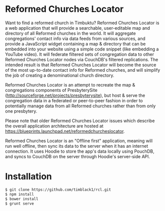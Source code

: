 # Reformed Churches Locator

Want to find a reformed church in Timbuktu?  Reformed Churches Locator is a web application that will provide a searchable, user-editable map and directory of all Reformed churches in the world. It will aggregate congregations' contact info via data feeds from various sources, and provide a JavaScript widget containing a map & directory that can be embedded into your website using a simple code snippet (like embedding a YouTube video). It will federate filtered sets of congregation data to other Reformed Churches Locator nodes via CouchDB's filtered replications.  The intended result is that Reformed Churches Locator will become the source of the most up-to-date contact info for Reformed churches, and will simplify the job of creating a denominational church directory.

Reformed Churches Locator is an attempt to recreate the map & congregations components of PresbyterySite (http://sourceforge.net/projects/presbyterysite), but host & serve the congregation data in a federated or peer-to-peer fashion in order to potentially manage data from all Reformed churches rather than from only one presbytery.

Please note that older Reformed Churches Locator issues which describe the overall application architecture are hosted at https://blueprints.launchpad.net/reformedchurcheslocator.

Reformed Churches Locator is an "Offline first" application, meaning will run well offline, then sync its data to the server when it has an internet connection.  It uses Hoodie to store the app's data locally using PouchDB, and syncs to CouchDB on the server through Hoodie's server-side API.

# Installation

```bash
$ git clone https://github.com/timblack1/rcl.git
$ npm install
$ bower install
$ grunt serve
```
